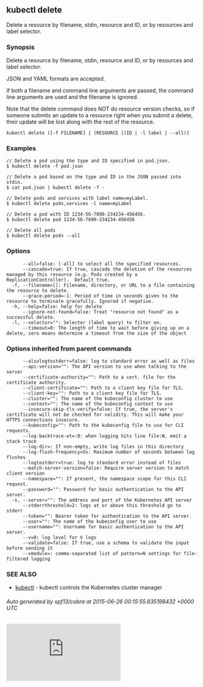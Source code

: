 ## kubectl delete

Delete a resource by filename, stdin, resource and ID, or by resources and label selector.

### Synopsis


Delete a resource by filename, stdin, resource and ID, or by resources and label selector.

JSON and YAML formats are accepted.

If both a filename and command line arguments are passed, the command line
arguments are used and the filename is ignored.

Note that the delete command does NOT do resource version checks, so if someone
submits an update to a resource right when you submit a delete, their update
will be lost along with the rest of the resource.

```
kubectl delete ([-f FILENAME] | (RESOURCE [(ID | -l label | --all)]
```

### Examples

```
// Delete a pod using the type and ID specified in pod.json.
$ kubectl delete -f pod.json

// Delete a pod based on the type and ID in the JSON passed into stdin.
$ cat pod.json | kubectl delete -f -

// Delete pods and services with label name=myLabel.
$ kubectl delete pods,services -l name=myLabel

// Delete a pod with ID 1234-56-7890-234234-456456.
$ kubectl delete pod 1234-56-7890-234234-456456

// Delete all pods
$ kubectl delete pods --all
```

### Options

```
      --all=false: [-all] to select all the specified resources.
      --cascade=true: If true, cascade the deletion of the resources managed by this resource (e.g. Pods created by a ReplicationController).  Default true.
  -f, --filename=[]: Filename, directory, or URL to a file containing the resource to delete.
      --grace-period=-1: Period of time in seconds given to the resource to terminate gracefully. Ignored if negative.
  -h, --help=false: help for delete
      --ignore-not-found=false: Treat "resource not found" as a successful delete.
  -l, --selector="": Selector (label query) to filter on.
      --timeout=0: The length of time to wait before giving up on a delete, zero means determine a timeout from the size of the object
```

### Options inherited from parent commands

```
      --alsologtostderr=false: log to standard error as well as files
      --api-version="": The API version to use when talking to the server
      --certificate-authority="": Path to a cert. file for the certificate authority.
      --client-certificate="": Path to a client key file for TLS.
      --client-key="": Path to a client key file for TLS.
      --cluster="": The name of the kubeconfig cluster to use
      --context="": The name of the kubeconfig context to use
      --insecure-skip-tls-verify=false: If true, the server's certificate will not be checked for validity. This will make your HTTPS connections insecure.
      --kubeconfig="": Path to the kubeconfig file to use for CLI requests.
      --log-backtrace-at=:0: when logging hits line file:N, emit a stack trace
      --log-dir=: If non-empty, write log files in this directory
      --log-flush-frequency=5s: Maximum number of seconds between log flushes
      --logtostderr=true: log to standard error instead of files
      --match-server-version=false: Require server version to match client version
      --namespace="": If present, the namespace scope for this CLI request.
      --password="": Password for basic authentication to the API server.
  -s, --server="": The address and port of the Kubernetes API server
      --stderrthreshold=2: logs at or above this threshold go to stderr
      --token="": Bearer token for authentication to the API server.
      --user="": The name of the kubeconfig user to use
      --username="": Username for basic authentication to the API server.
      --v=0: log level for V logs
      --validate=false: If true, use a schema to validate the input before sending it
      --vmodule=: comma-separated list of pattern=N settings for file-filtered logging
```

### SEE ALSO
* [kubectl](kubectl.md)	 - kubectl controls the Kubernetes cluster manager

###### Auto generated by spf13/cobra at 2015-06-26 00:15:55.835198432 +0000 UTC

[![Analytics](https://kubernetes-site.appspot.com/UA-36037335-10/GitHub/docs/kubectl_delete.md?pixel)]()
